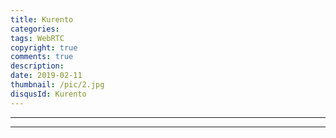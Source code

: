 ```yaml
---
title: Kurento
categories: 
tags: WebRTC
copyright: true
comments: true
description: 
date: 2019-02-11
thumbnail: /pic/2.jpg
disqusId: Kurento
---
```


---



---